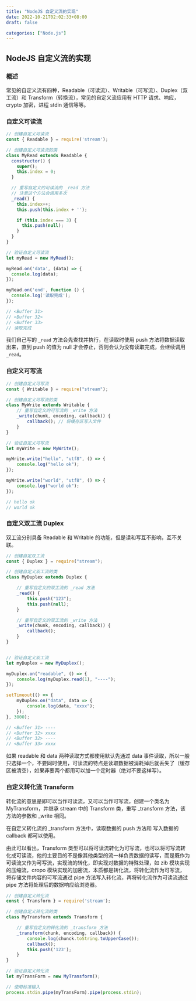 ```yaml
---
title: "NodeJS 自定义流的实现"
date: 2022-10-21T02:02:33+08:00
draft: false

categories: ["Node.js"]
---
```


## NodeJS 自定义流的实现

### 概述

常见的自定义流有四种，Readable（可读流）、Writable（可写流）、Duplex（双工流）和 Transform（转换流），常见的自定义流应用有 HTTP 请求、响应，crypto 加密，进程 stdin 通信等等。

### 自定义可读流

```js
// 创建自定义可读流
const { Readable } = require('stream');

// 创建自定义可读流的类
class MyRead extends Readable {
  constructor() {
    super();
    this.index = 0;
  }

  // 重写自定义的可读流的 _read 方法
  // 注意这个方法会调用多次
  _read() {
    this.index++;
    this.push(this.index + '');

    if (this.index === 3) {
      this.push(null);
    }
  }
}

// 验证自定义可读流
let myRead = new MyRead();

myRead.on('data', (data) => {
  console.log(data);
});

myRead.on('end', function () {
  console.log('读取完成');
});

// <Buffer 31>
// <Buffer 32>
// <Buffer 33>
// 读取完成
```

我们自己写的 `_read` 方法会先查找并执行，在读取时使用 push 方法将数据读取出来，直到 push 的值为 null 才会停止，否则会认为没有读取完成，会继续调用 `_read`。

### 自定义可写流

```js
// 创建自定义可写流
const { Writable } = require("stream");

// 创建自定义可写流的类
class MyWrite extends Writable {
    // 重写自定义的可写流的 _write 方法
    _write(chunk, encoding, callback)) {
        callback(); // 将缓存区写入文件
    }
}

// 验证自定义可写流
let myWrite = new MyWrite();

myWrite.write("hello", "utf8", () => {
    console.log("hello ok");
});

myWrite.write("world", "utf8", () => {
    console.log("world ok");
});

// hello ok
// world ok
```

### 自定义双工流 Duplex

双工流分别具备 Readable 和 Writable 的功能，但是读和写互不影响，互不关联。

```js
// 创建自定双工流
const { Duplex } = require("stream");

// 创建自定义双工流的类
class MyDuplex extends Duplex {

    // 重写自定义的双工流的 _read 方法
    _read() {
        this.push("123");
        this.push(null);
    }

    // 重写自定义的双工流的 _write 方法
    _write(chunk, encoding, callback)) {
        callback();
    }
}


// 验证自定义双工流
let myDuplex = new MyDuplex();

myDuplex.on("readable", () => {
    console.log(myDuplex.read(1), "----");
});

setTimeout(() => {
    myDuplex.on("data", data => {
        console.log(data, "xxxx");
    });
}, 3000);

// <Buffer 31> ----
// <Buffer 32> xxxx
// <Buffer 32> ----
// <Buffer 33> xxxx
```

如果 readable 和 data 两种读取方式都使用默认先通过 data 事件读取，所以一般只选择一个，不要同时使用，可读流的特点是读取数据被消耗掉后就丢失了（缓存区被清空），如果非要两个都用可以加一个定时器（绝对不要这样写）。

### 自定义转化流 Transform

转化流的意思是即可以当作可读流，又可以当作可写流，创建一个类名为 MyTransform，并继承 stream 中的 Transform 类，重写 \_transform 方法，该方法的参数和 \_write 相同。

在自定义转化流的 \_transform 方法中，读取数据的 push 方法和 写入数据的 callback 都可以使用。

由此可以看出，Transform 类型可以将可读流转化为可写流，也可以将可写流转化成可读流，他的主要目的不是像其他类型的流一样负责数据的读写，而是既作为可读流又作为可写流，实现流的转化，即实现对数据的特殊处理，如 zib 模块实现的压缩流，cropo 模块实现的加密流，本质都是转化流，将转化流作为可写流，将存储文件内容的可写流通过 pipe 方法写入转化流，再将转化流作为可读流通过 pipe 方法将处理后的数据响应给浏览器。

```js
// 创建自定义转化流
const { Transform } = require('stream');

// 创建自定义转化流的类
class MyTransform extends Transform {

    // 重写自定义的转化流的 _transform 方法
    _transform(chunk, encoding, callback)) {
        console.log(chunck.toString.toUpperCase());
        callback();
        this.push('123');
    }
}

// 验证自定义转化流
let myTransForm = new MyTransform();

// 使用标准输入
process.stdin.pipe(myTransForm).pipe(process.stdin);
```

